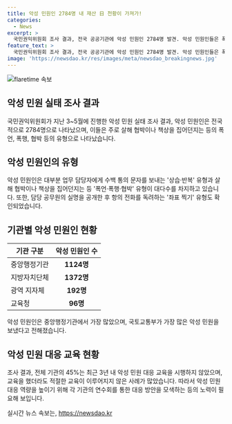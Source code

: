 ```yaml
---
title: 악성 민원인 2784명 내 재산 日 천황이 가져가!
categories:
  - News
excerpt: >
  국민권익위원회 조사 결과, 전국 공공기관에 악성 민원인 2784명 발견. 악성 민원인들은 폭언, 폭행, 협박 등 다양한 방법으로 공무원들을 괴롭힘. 과도한 정보 요구나 불만 표현 역시 확인. 대부분 지방자치단체 소속으로, 악성 민원 대응 교육 부족. 국민권익위는 대응 방안 모색 중.
feature_text: >
  국민권익위원회 조사 결과, 전국 공공기관에 악성 민원인 2784명 발견. 악성 민원인들은 폭언, 폭행, 협박 등 다양한 방법으로 공무원들을 괴롭힘. 과도한 정보 요구나 불만 표현 역시 확인. 대부분 지방자치단체 소속으로, 악성 민원 대응 교육 부족. 국민권익위는 대응 방안 모색 중.
image: 'https://newsdao.kr/res/images/meta/newsdao_breakingnews.jpg'
---
```


<p><img src="https://newsdao.kr/res/images/meta/newsdao_breakingnews.jpg" alt="flaretime 속보" /></p>

<h2 data-ke-size="size26">악성 민원 실태 조사 결과</h2>

<p data-ke-size="size16">국민권익위원회가 지난 3~5월에 진행한 악성 민원 실태 조사 결과, 악성 민원인은 전국적으로 2784명으로 나타났으며, 이들은 주로 살해 협박이나 책상을 집어던지는 등의 폭언, 폭행, 협박 등의 유형으로 나타났습니다.</p>

<h2 data-ke-size="size26">악성 민원인의 유형</h2>

<p data-ke-size="size16">악성 민원인은 대부분 업무 담당자에게 수백 통의 문자를 보내는 '상습·반복' 유형과 살해 협박이나 책상을 집어던지는 등 '폭언·폭행·협박' 유형이 대다수를 차지하고 있습니다. 또한, 담당 공무원의 실명을 공개한 후 항의 전화를 독려하는 '좌표 찍기' 유형도 확인되었습니다.</p>

<h2 data-ke-size="size26">기관별 악성 민원인 현황</h2>

<table>
    <thead>
        <tr>
            <th>기관 구분</th>
            <th>악성 민원인 수</th>
        </tr>
    </thead>
    <tbody>
        <tr>
            <td>중앙행정기관</td>
            <td style="text-align: center; height: 17px;"><b>1124명</b></td>
        </tr>
        <tr>
            <td>지방자치단체</td>
            <td style="text-align: center; height: 17px;"><b>1372명</b></td>
        </tr>
        <tr>
            <td>광역 지자체</td>
            <td style="text-align: center; height: 17px;"><b>192명</b></td>
        </tr>
        <tr>
            <td>교육청</td>
            <td style="text-align: center; height: 17px;"><b>96명</b></td>
        </tr>
    </tbody>
</table>

<p data-ke-size="size16">악성 민원인은 중앙행정기관에서 가장 많았으며, 국토교통부가 가장 많은 악성 민원을 보냈다고 전해졌습니다.</p>

<h2 data-ke-size="size26">악성 민원 대응 교육 현황</h2>

<p data-ke-size="size16">조사 결과, 전체 기관의 45%는 최근 3년 내 악성 민원 대응 교육을 시행하지 않았으며, 교육을 했더라도 적절한 교육이 이루어지지 않은 사례가 많았습니다. 따라서 악성 민원 대응 역량을 높이기 위해 각 기관의 연수회를 통한 대응 방안을 모색하는 등의 노력이 필요해 보입니다.</p>
실시간 뉴스 속보는, <a href="https://newsdao.kr" rel="dofollow">https://newsdao.kr</a>



